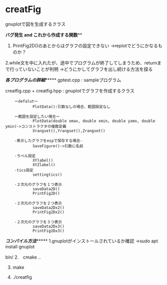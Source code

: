 # creatFig
gnuplotで図を生成するクラス

******バグ発生 and これから作成する関数********
1. PrintFig2D()のあとからはグラフの設定できない
->replotでどうにかなるものか？

2.while文を中に入れたが、途中でプログラムが終了してしまうため、returnまで行っていないことが判明
->どうにかしてグラフを出し続ける方法を探る





*************各プログラムの詳細******************
gptest.cpp   : sampleプログラム


creatfig.cpp + creatfig.hpp : gnuplotでグラフを作成するクラス

        ーdefalutー
                PlotData():引数なしの場合、範囲設定なし

        ー範囲を設定したい場合ー
                PlotData(double xmax, double xmin, double yamx, double ymin)->コンストラクタの複数定義
                Xrangset(),Yrangset(),Zrangset()
                
        -表示したグラフをespで保存する場合-
                SaveFigure()->引数に名前

        -ラベル設定
                XYlabel()
                XYZlabel()
        -tics設定
                settingtics()

        -２次元のグラフを１つ表示    
                saveData2D()
                PrintFig2D()

        -２次元のグラフを２つ表示
                saveData2Dx2()
                PrintFig2Dx2()

        -２次元のグラフを３つ表示
                saveData2Dx3()
                PrintFig2Dx3()

***************コンパイル方法********************
1.gnuplotがインストールされているか確認
->sudo apt install gnuplot

bin/
2.　cmake ..

3. make

4. ./creatfig
